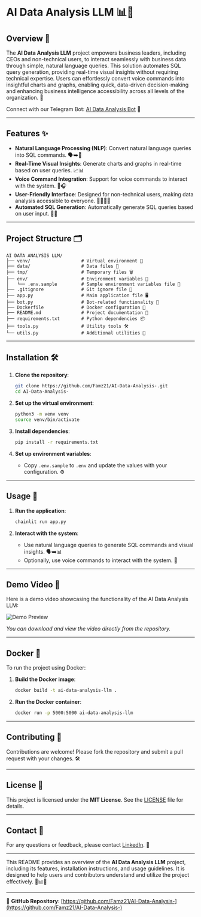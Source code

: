 # AI Data Analysis LLM 📊🤖

## Overview 🌟

The **AI Data Analysis LLM** project empowers business leaders, including CEOs and non-technical users, to interact seamlessly with business data through simple, natural language queries. This solution automates SQL query generation, providing real-time visual insights without requiring technical expertise. Users can effortlessly convert voice commands into insightful charts and graphs, enabling quick, data-driven decision-making and enhancing business intelligence accessibility across all levels of the organization. 🚀

Connect with our Telegram Bot: [AI Data Analysis Bot](@AiserAI_Bot) 🤖

---

## Features ✨

- **Natural Language Processing (NLP)**: Convert natural language queries into SQL commands. 🗣️➡️📝
- **Real-Time Visual Insights**: Generate charts and graphs in real-time based on user queries. 📈📊
- **Voice Command Integration**: Support for voice commands to interact with the system. 🎤🎧
- **User-Friendly Interface**: Designed for non-technical users, making data analysis accessible to everyone. 👩‍💼👨‍💼
- **Automated SQL Generation**: Automatically generate SQL queries based on user input. 🤖💾

---

## Project Structure 🗂️

```
AI DATA ANALYSIS LLM/
├── venv/                   # Virtual environment 🐍
├── data/                   # Data files 📂
├── tmp/                    # Temporary files 🗑️
├── env/                    # Environment variables 🔧
│   └── .env.sample         # Sample environment variables file 📄
├── .gitignore              # Git ignore file 🚫
├── app.py                  # Main application file 🖥️
├── bot.py                  # Bot-related functionality 🤖
├── Dockerfile              # Docker configuration 🐳
├── README.md               # Project documentation 📖
├── requirements.txt        # Python dependencies 📦
├── tools.py                # Utility tools 🛠️
└── utils.py                # Additional utilities 🔧
```

---

## Installation 🛠️

1. **Clone the repository**:
   ```bash
   git clone https://github.com/Famz21/AI-Data-Analysis-.git
   cd AI-Data-Analysis-
   ```

2. **Set up the virtual environment**:
   ```bash
   python3 -m venv venv
   source venv/bin/activate
   ```

3. **Install dependencies**:
   ```bash
   pip install -r requirements.txt
   ```

4. **Set up environment variables**:
   - Copy `.env.sample` to `.env` and update the values with your configuration. ⚙️

---

## Usage 🚀

1. **Run the application**:
   ```bash
   chainlit run app.py
   ```

2. **Interact with the system**:
   - Use natural language queries to generate SQL commands and visual insights. 🗣️➡️📊
   - Optionally, use voice commands to interact with the system. 🎤

---

## Demo Video 🎥

Here is a demo video showcasing the functionality of the AI Data Analysis LLM:


![Demo Preview](demo/AI%20Data%20Analysis%20Demo.gif)


*You can download and view the video directly from the repository.*

---

## Docker 🐳

To run the project using Docker:

1. **Build the Docker image**:
   ```bash
   docker build -t ai-data-analysis-llm .
   ```

2. **Run the Docker container**:
   ```bash
   docker run -p 5000:5000 ai-data-analysis-llm
   ```

---

## Contributing 🤝

Contributions are welcome! Please fork the repository and submit a pull request with your changes. 🛠️

---

## License 📜

This project is licensed under the **MIT License**. See the [LICENSE](LICENSE) file for details.

---

## Contact 📧

For any questions or feedback, please contact [LinkedIn](https://www.linkedin.com/in/rithyvira/). 📩

---

This README provides an overview of the **AI Data Analysis LLM** project, including its features, installation instructions, and usage guidelines. It is designed to help users and contributors understand and utilize the project effectively. 🚀📊🤖

---

🔗 **GitHub Repository**: [https://github.com/Famz21/AI-Data-Analysis-](https://github.com/Famz21/AI-Data-Analysis-)